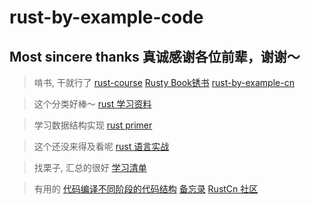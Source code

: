 # rust-by-example-code


## Most sincere thanks 真诚感谢各位前辈，谢谢～

> 啃书, 干就行了
[rust-course](https://github.com/sunface/rust-course)
[Rusty Book锈书](https://github.com/rustlang-cn/rusty-book)
[rust-by-example-cn](https://github.com/rust-lang-cn/rust-by-example-cn)

> 这个分类好棒～
[rust 学习资料](https://github.com/kongdf/rust-study_Notes)

> 学习数据结构实现
[rust primer](https://rustcc.gitbooks.io/rustprimer/content/)

> 这个还没来得及看呢
[rust 语言实战](https://zh.practice.rs/why-exercise.html)

> 找栗子, 汇总的很好
[学习清单](https://github.com/0voice/Understanding_in_Rust)

> 有用的
[代码编译不同阶段的代码结构](https://play.rust-lang.org/)
[备忘录](https://cheats.rs/)
[RustCn 社区](https://github.com/rustlang-cn)






